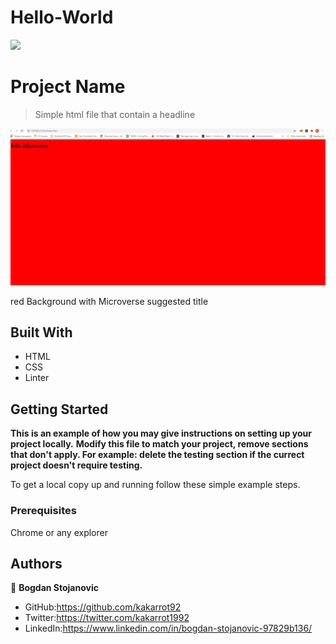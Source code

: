 # Hello-World
![](https://img.shields.io/badge/Microverse-blueviolet)

# Project Name

>Simple html file that contain a headline

![screenshot](./capture.png)

red Background with Microverse suggested title

## Built With

- HTML
- CSS
- Linter



## Getting Started

**This is an example of how you may give instructions on setting up your project locally.**
**Modify this file to match your project, remove sections that don't apply. For example: delete the testing section if the currect project doesn't require testing.**


To get a local copy up and running follow these simple example steps.

### Prerequisites

Chrome or any explorer



## Authors

👤 **Bogdan Stojanovic**

- GitHub:https://github.com/kakarrot92
- Twitter:https://twitter.com/kakarrot1992
- LinkedIn:https://www.linkedin.com/in/bogdan-stojanovic-97829b136/



